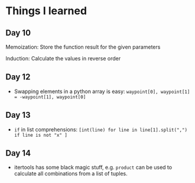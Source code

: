 # Things I learned

## Day 10

Memoization: Store the function result for the given parameters

Induction: Calculate the values in reverse order


## Day 12

- Swapping elements in a python array is easy: `waypoint[0], waypoint[1] = -waypoint[1], waypoint[0]`

## Day 13

- `if` in list comprehensions: `[int(line) for line in line[1].split(",") if line is not "x" ]`


## Day 14

- itertools has some black magic stuff, e.g. `product` can be used to calculate all combinations from a list of tuples.